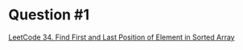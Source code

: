 # Question #1

[LeetCode 34. Find First and Last Position of Element in Sorted Array](https://leetcode.com/problems/find-first-and-last-position-of-element-in-sorted-array/)

